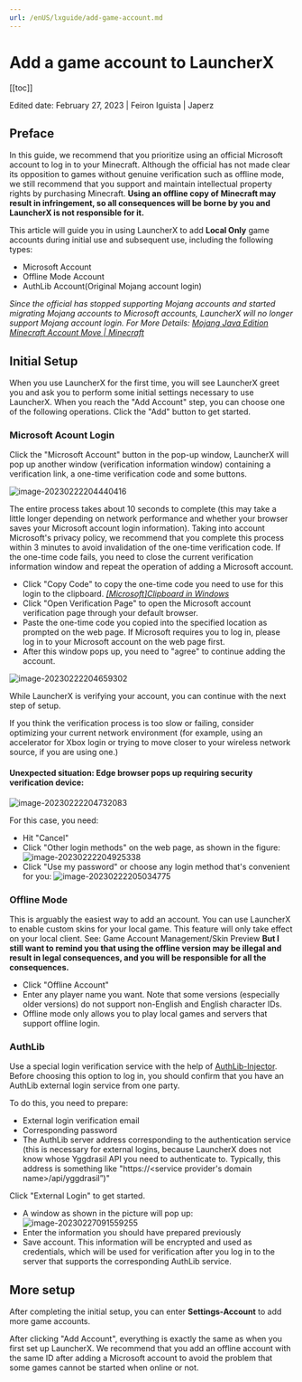 ```yaml
---
url: /enUS/lxguide/add-game-account.md
---
```

# Add a game account to LauncherX

\[\[toc]]

Edited date: February 27, 2023 | Feiron Iguista | Japerz

## Preface

In this guide, we recommend that you prioritize using an official Microsoft account to log in to your Minecraft. Although the official has not made clear its opposition to games without genuine verification such as offline mode, we still recommend that you support and maintain intellectual property rights by purchasing Minecraft. **Using an offline copy of Minecraft may result in infringement, so all consequences will be borne by you and LauncherX is not responsible for it.**

This article will guide you in using LauncherX to add **Local Only** game accounts during initial use and subsequent use, including the following types:

* Microsoft Account
* Offline Mode Account
* AuthLib Account(Original Mojang account login)

*Since the official has stopped supporting Mojang accounts and started migrating Mojang accounts to Microsoft accounts, LauncherX will no longer support Mojang account login. For More Details: [Mojang Java Edition Minecraft Account Move | Minecraft](https://help.minecraft.net/hc/en-us/articles/19615552270221)*

## Initial Setup

When you use LauncherX for the first time, you will see LauncherX greet you and ask you to perform some initial settings necessary to use LauncherX. When you reach the "Add Account" step, you can choose one of the following operations. Click the "Add" button to get started.

### Microsoft Acount Login

Click the "Microsoft Account" button in the pop-up window, LauncherX will pop up another window (verification information window) containing a verification link, a one-time verification code and some buttons.

![image-20230222204440416](../../public/img/lxguide/addGameAccount/image-20230222204440416.png)

The entire process takes about 10 seconds to complete (this may take a little longer depending on network performance and whether your browser saves your Microsoft account login information).
Taking into account Microsoft's privacy policy, we recommend that you complete this process within 3 minutes to avoid invalidation of the one-time verification code. If the one-time code fails, you need to close the current verification information window and repeat the operation of adding a Microsoft account.

* Click "Copy Code" to copy the one-time code you need to use for this login to the clipboard. *[\[Microsoft\]Clipboard in Windows](https://support.microsoft.com/en-us/windows/clipboard-in-windows-c436501e-985d-1c8d-97ea-fe46ddf338c6)*
* Click "Open Verification Page" to open the Microsoft account verification page through your default browser.
* Paste the one-time code you copied into the specified location as prompted on the web page. If Microsoft requires you to log in, please log in to your Microsoft account on the web page first.
* After this window pops up, you need to "agree" to continue adding the account.

![image-20230222204659302](../../public/img/lxguide/addGameAccount/image-20230222204659302.png)

While LauncherX is verifying your account, you can continue with the next step of setup.

If you think the verification process is too slow or failing, consider optimizing your current network environment (for example, using an accelerator for Xbox login or trying to move closer to your wireless network source, if you are using one.)

#### Unexpected situation: Edge browser pops up requiring security verification device:

![image-20230222204732083](../../public/img/lxguide/addGameAccount/image-20230222204732083.png)

For this case, you need:

* Hit "Cancel"
* Click "Other login methods" on the web page, as shown in the figure:![image-20230222204925338](../../public/img/lxguide/addGameAccount/image-20230222204925338.png)
* Click "Use my password" or choose any login method that's convenient for you: ![image-20230222205034775](../../public/img/lxguide/addGameAccount/image-20230222205034775.png)

### Offline Mode

This is arguably the easiest way to add an account. You can use LauncherX to enable custom skins for your local game. This feature will only take effect on your local client. See: Game Account Management/Skin Preview
**But I still want to remind you that using the offline version may be illegal and result in legal consequences, and you will be responsible for all the consequences.**

* Click "Offline Account"
* Enter any player name you want. Note that some versions (especially older versions) do not support non-English and English character IDs.
* Offline mode only allows you to play local games and servers that support offline login.

### AuthLib

Use a special login verification service with the help of [AuthLib-Injector](https://github.com/yushijinhun/authlib-injector). Before choosing this option to log in, you should confirm that you have an AuthLib external login service from one party.

To do this, you need to prepare:

* External login verification email
* Corresponding password
* The AuthLib server address corresponding to the authentication service (this is necessary for external logins, because LauncherX does not know whose Yggdrasil API you need to authenticate to. Typically, this address is something like "https://\<service provider's domain name>/api/yggdrasil”)"

Click "External Login" to get started.

* A window as shown in the picture will pop up: ![image-20230227091559255](../../public/img/lxguide/addGameAccount/image-20230227091559255.png)
* Enter the information you should have prepared previously
* Save account. This information will be encrypted and used as credentials, which will be used for verification after you log in to the server that supports the corresponding AuthLib service.

## More setup

After completing the initial setup, you can enter **Settings-Account** to add more game accounts.

After clicking "Add Account", everything is exactly the same as when you first set up LauncherX. We recommend that you add an offline account with the same ID after adding a Microsoft account to avoid the problem that some games cannot be started when online or not.
